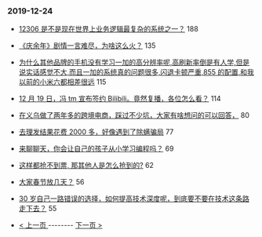 ### 2019-12-24 
- [12306 是不是现在世界上业务逻辑最复杂的系统之一？](https://www.v2ex.com/t/631787) 188
- [《庆余年》剧情一言难尽，为啥这么火？](https://www.v2ex.com/t/631812) 135
- [为什么其他品牌的手机没有学习一加的高分辨率呢,高刷新率倒是有人学,但是说实话感觉不大,而且一加的系统真的问题很多,闪退卡顿严重,855 的配置,和我以前的小米六都相差很远](https://www.v2ex.com/t/631801) 115
- [12 月 19 日，冯 tm 宣布签约 Bilibili。竟然复播，各位怎么看？](https://www.v2ex.com/t/631759) 114
- [在义乌做了两年多的跨境电商，踩过不少坑，大家有啥想问的可以回答，](https://www.v2ex.com/t/631894) 80
- [去理发结果花费 2000 多，好像遇到了除螨骗局](https://www.v2ex.com/t/631890) 77
- [来聊聊天，你会让自己的孩子从小学习编程吗？](https://www.v2ex.com/t/631747) 69
- [这样都抢不到票, 那其他人是怎么抢到的?](https://www.v2ex.com/t/631802) 62
- [大家春节放几天？](https://www.v2ex.com/t/631755) 56
- [30 岁自己一路错误的选择，如何提高技术深度呢，到底要不要在技术这条路走下去？](https://www.v2ex.com/t/631783) 55 

- [ < 上一页 ](https://github.com/able8/v2ex-hot-record/blob/master/2019-12-23.md) -------- [ 下一页 > ](https://github.com/able8/v2ex-hot-record/blob/master/2019-12-25.md)